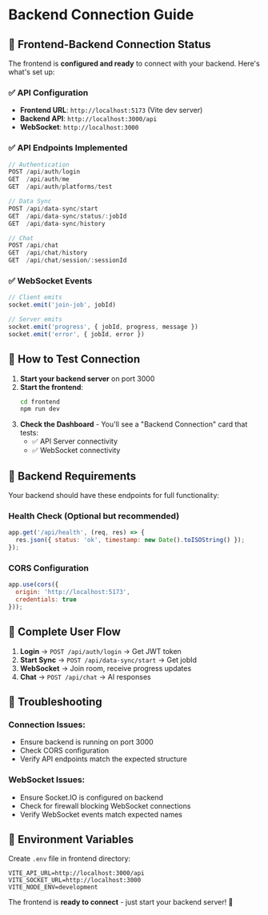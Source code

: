 # Backend Connection Guide

## 🔗 Frontend-Backend Connection Status

The frontend is **configured and ready** to connect with your backend. Here's what's set up:

### ✅ **API Configuration**
- **Frontend URL**: `http://localhost:5173` (Vite dev server)
- **Backend API**: `http://localhost:3000/api`
- **WebSocket**: `http://localhost:3000`

### ✅ **API Endpoints Implemented**
```typescript
// Authentication
POST /api/auth/login
GET  /api/auth/me
GET  /api/auth/platforms/test

// Data Sync
POST /api/data-sync/start
GET  /api/data-sync/status/:jobId
GET  /api/data-sync/history

// Chat
POST /api/chat
GET  /api/chat/history
GET  /api/chat/session/:sessionId
```

### ✅ **WebSocket Events**
```typescript
// Client emits
socket.emit('join-job', jobId)

// Server emits
socket.emit('progress', { jobId, progress, message })
socket.emit('error', { jobId, error })
```

## 🚀 **How to Test Connection**

1. **Start your backend server** on port 3000
2. **Start the frontend**:
   ```bash
   cd frontend
   npm run dev
   ```
3. **Check the Dashboard** - You'll see a "Backend Connection" card that tests:
   - ✅ API Server connectivity
   - ✅ WebSocket connectivity

## 🔧 **Backend Requirements**

Your backend should have these endpoints for full functionality:

### **Health Check** (Optional but recommended)
```javascript
app.get('/api/health', (req, res) => {
  res.json({ status: 'ok', timestamp: new Date().toISOString() });
});
```

### **CORS Configuration**
```javascript
app.use(cors({
  origin: 'http://localhost:5173',
  credentials: true
}));
```

## 🎯 **Complete User Flow**

1. **Login** → `POST /api/auth/login` → Get JWT token
2. **Start Sync** → `POST /api/data-sync/start` → Get jobId
3. **WebSocket** → Join room, receive progress updates
4. **Chat** → `POST /api/chat` → AI responses

## 🐛 **Troubleshooting**

### Connection Issues:
- Ensure backend is running on port 3000
- Check CORS configuration
- Verify API endpoints match the expected structure

### WebSocket Issues:
- Ensure Socket.IO is configured on backend
- Check for firewall blocking WebSocket connections
- Verify WebSocket events match expected names

## 📝 **Environment Variables**

Create `.env` file in frontend directory:
```env
VITE_API_URL=http://localhost:3000/api
VITE_SOCKET_URL=http://localhost:3000
VITE_NODE_ENV=development
```

The frontend is **ready to connect** - just start your backend server! 🚀
